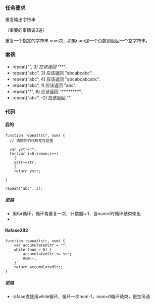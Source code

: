 ### 任务要求
重复输出字符串

（重要的事情说3遍）

重复一个指定的字符串 num次，如果num是一个负数则返回一个空字符串。

### 案例
- repeat("*", 3) 应该返回 "***".
- repeat("abc", 3) 应该返回 "abcabcabc".
- repeat("abc", 4) 应该返回 "abcabcabcabc".
- repeat("abc", 1) 应该返回 "abc".
- repeat("*", 8) 应该返回 "********".
- repeat("abc", -2) 应该返回 "".

### 代码

#### 我的
```
function repeat(str, num) {
  // 请把你的代码写在这里
 
  var ystr="";
  for(var i=0;i<num;i++)
    { 
    ystr+=str;
    }
    return ystr;
    
}

repeat("abc", 3);
```
##### 思路
- 用for循环，循环每重复一次，计数器i+1，当num>i时循环结束输出
- 

#### Rafase282
```
function repeat(str, num) {
    var accumulatedStr = "";
    while (num > 0) {
        accumulatedStr += str;
        num--;
    }
    return accumulatedStr;
}
```
##### 思路
- rafase直接用while循环，循环一次num-1，num=0循环结束，更加简洁
